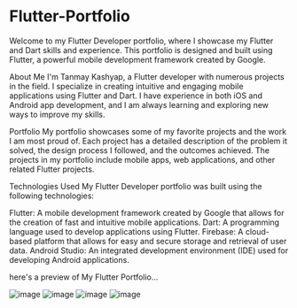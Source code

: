 # Flutter-Portfolio

Welcome to my Flutter Developer portfolio, where I showcase my Flutter and Dart skills and experience. This portfolio is designed and built using Flutter, a powerful mobile development framework created by Google.

About Me
I'm Tanmay Kashyap, a Flutter developer with numerous projects in the field. I specialize in creating intuitive and engaging mobile applications using Flutter and Dart. I have experience in both iOS and Android app development, and I am always learning and exploring new ways to improve my skills.

Portfolio
My portfolio showcases some of my favorite projects and the work I am most proud of. Each project has a detailed description of the problem it solved, the design process I followed, and the outcomes achieved. The projects in my portfolio include mobile apps, web applications, and other related Flutter projects.

Technologies Used
My Flutter Developer portfolio was built using the following technologies:

Flutter: A mobile development framework created by Google that allows for the creation of fast and intuitive mobile applications.
Dart: A programming language used to develop applications using Flutter.
Firebase: A cloud-based platform that allows for easy and secure storage and retrieval of user data.
Android Studio: An integrated development environment (IDE) used for developing Android applications.

here's a preview of My Flutter Portfolio...

![image](https://user-images.githubusercontent.com/84329566/220574106-325c1b6a-dbcd-4dc3-94dd-6abe1bc5b5b2.png)
![image](https://user-images.githubusercontent.com/84329566/220574258-3819b64d-bb98-4f9e-8a4e-131ef4e74be2.png)
![image](https://user-images.githubusercontent.com/84329566/220574388-adefa065-a379-4e66-a918-9e99d3a5e614.png)
![image](https://user-images.githubusercontent.com/84329566/220574512-abe127cf-3cd4-44b0-8f11-e20f765a9c1a.png)
